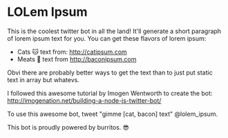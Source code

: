 # LOLem Ipsum

This is the coolest twitter bot in all the land! It'll generate a short paragraph of lorem ipsum text for you. You can get these flavors of lorem ipsum:

* Cats :cat: text from: http://catipsum.com
* Meats :meat_on_bone: text from http://baconipsum.com

Obvi there are probably better ways to get the text than to just put static text in array but whatevs.

I followed this awesome tutorial by Imogen Wentworth to create the bot:
http://imogenation.net/building-a-node-js-twitter-bot/

To use this awesome bot, tweet "gimme [cat, bacon] text" @lolem_ipsum.

This bot is proudly powered by burritos. :sunglasses: